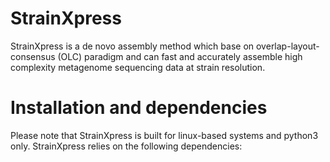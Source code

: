 # StrainXpress
StrainXpress is a de novo assembly method which base on overlap-layout-consensus (OLC) paradigm and can fast and accurately assemble high complexity metagenome sequencing data at strain resolution. 
# Installation and dependencies
Please note that StrainXpress is built for linux-based systems and python3 only. StrainXpress relies on the following dependencies:
